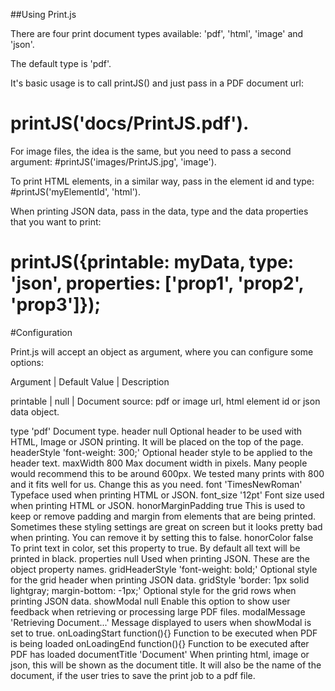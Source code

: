 ##Using Print.js

There are four print document types available: 'pdf', 'html', 'image' and 'json'.

The default type is 'pdf'.

It's basic usage is to call printJS() and just pass in a PDF document url: 
# printJS('docs/PrintJS.pdf').

For image files, the idea is the same, but you need to pass a second argument: 
#printJS('images/PrintJS.jpg', 'image').

To print HTML elements, in a similar way, pass in the element id and type: 
#printJS('myElementId', 'html').

When printing JSON data, pass in the data, type and the data properties that you want to print: 
# printJS({printable: myData, type: 'json', properties: ['prop1', 'prop2', 'prop3']});

#Configuration

Print.js will accept an object as argument, where you can configure some options:

Argument | Default Value | Description

printable | null | Document source: pdf or image url, html element id or json data object.

type 'pdf' Document type.
header null Optional header to be used with HTML, Image or JSON printing. It will be placed on the top of the page.
headerStyle 'font-weight: 300;' Optional header style to be applied to the header text.
maxWidth 800 Max document width in pixels. Many people would recommend this to be around 600px. We tested many prints with 800 and it fits well for us. Change this as you need.
font 'TimesNewRoman' Typeface used when printing HTML or JSON.
font_size '12pt' Font size used when printing HTML or JSON.
honorMarginPadding true This is used to keep or remove padding and margin from elements that are being printed. Sometimes these styling settings are great on screen but it                             looks pretty bad when printing. You can remove it by setting this to false.
honorColor false To print text in color, set this property to true. By default all text will be printed in black.
properties null Used when printing JSON. These are the object property names.
gridHeaderStyle 'font-weight: bold;' Optional style for the grid header when printing JSON data.
gridStyle 'border: 1px solid lightgray; margin-bottom: -1px;' Optional style for the grid rows when printing JSON data.
showModal null Enable this option to show user feedback when retrieving or processing large PDF files.
modalMessage 'Retrieving Document...' Message displayed to users when showModal is set to true.
onLoadingStart function(){} Function to be executed when PDF is being loaded
onLoadingEnd function(){} Function to be executed after PDF has loaded
documentTitle 'Document' When printing html, image or json, this will be shown as the document title. It will also be the name of the document, if the user tries to save the                               print job to a pdf file.